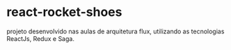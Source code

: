# react-rocket-shoes
projeto desenvolvido nas aulas de arquitetura flux, utilizando as tecnologias ReactJs, Redux e Saga.
